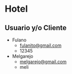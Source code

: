 # Hotel

## Usuario y/o Cliente
- Fulano
  - fulanito@gmail.com
  - 12345
- Melgarejo
  - melgarejo@gmail.com
  - meli
